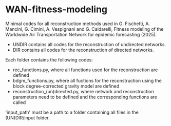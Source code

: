 # WAN-fitness-modeling
Minimal codes for all reconstruction methods used in G. Fischetti, A. Mancini, G. Cimini, A. Vespignani and G. Caldarelli, Fitness modeling of the Worldwide Air Transportation Network for epidemic forecasting (2025).

- UNDIR contains all codes for the reconstruction of undirected networks.
- DIR contains all codes for the reconstruction of directed networks.

Each folder contains the following codes:

- rec_functions.py, where all functions used for the reconstruction are defined
- bdgm_functions.py, where all fuctions for the reconstruction using the block degree-corrected gravity model are defined
- reconstruction_(un)directed.py, where network and reconstruction parameters need to be defined and the corresponding functions are called

'input_path' must be a path to a folder containing all files in the (UN)DIR/input folder.

